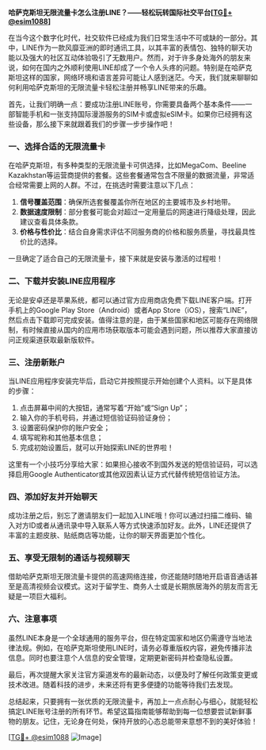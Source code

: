 **哈萨克斯坦无限流量卡怎么注册LINE？——轻松玩转国际社交平台[[TG💪+ @esim1088](https://t.me/s/esim1088)]**

在当今这个数字化时代，社交软件已经成为我们日常生活中不可或缺的一部分。其中，LINE作为一款风靡亚洲的即时通讯工具，以其丰富的表情包、独特的聊天功能以及强大的社区互动体验吸引了无数用户。然而，对于许多身处海外的朋友来说，如何在国内之外顺利使用LINE却成了一个令人头疼的问题。特别是在哈萨克斯坦这样的国家，网络环境和语言差异可能让人感到迷茫。今天，我们就来聊聊如何利用哈萨克斯坦的无限流量卡轻松注册并畅享LINE带来的乐趣。

首先，让我们明确一点：要成功注册LINE账号，你需要具备两个基本条件——一部智能手机和一张支持国际漫游服务的SIM卡或虚拟eSIM卡。如果你已经拥有这些设备，那么接下来就跟着我们的步骤一步步操作吧！

### 一、选择合适的无限流量卡

在哈萨克斯坦，有多种类型的无限流量卡可供选择，比如MegaCom、Beeline Kazakhstan等运营商提供的套餐。这些套餐通常包含不限量的数据流量，非常适合经常需要上网的人群。不过，在挑选时需要注意以下几点：

1. **信号覆盖范围**：确保所选套餐覆盖你所在地区的主要城市及乡村地带。
2. **数据速度限制**：部分套餐可能会对超过一定用量后的网速进行降级处理，因此建议查看具体条款。
3. **价格与性价比**：结合自身需求评估不同服务商的价格和服务质量，寻找最具性价比的选择。

一旦确定了适合自己的无限流量卡，接下来就是安装与激活的过程啦！

### 二、下载并安装LINE应用程序

无论是安卓还是苹果系统，都可以通过官方应用商店免费下载LINE客户端。打开手机上的Google Play Store（Android）或者App Store（iOS），搜索“LINE”，然后点击下载即可完成安装。值得注意的是，由于某些国家和地区可能存在网络限制，有时候直接从国内的应用市场获取版本可能会遇到问题，所以推荐大家直接访问正规渠道获取最新版软件。

### 三、注册新账户

当LINE应用程序安装完毕后，启动它并按照提示开始创建个人资料。以下是具体的步骤：

1. 点击屏幕中间的大按钮，通常写着“开始”或“Sign Up”；
2. 输入你的手机号码，并通过短信验证码验证身份；
3. 设置密码保护你的账户安全；
4. 填写昵称和其他基本信息；
5. 完成初始设置后，就可以开始探索LINE的世界啦！

这里有一个小技巧分享给大家：如果担心接收不到国外发送的短信验证码，可以选择启用Google Authenticator或其他双因素认证方式代替传统短信验证方法。

### 四、添加好友并开始聊天

成功注册之后，别忘了邀请朋友们一起加入LINE哦！你可以通过扫描二维码、输入对方ID或者从通讯录中导入联系人等方式快速添加好友。此外，LINE还提供了丰富的主题皮肤、贴纸商店等功能，让你的聊天界面更加个性化。

### 五、享受无限制的通话与视频聊天

借助哈萨克斯坦无限流量卡提供的高速网络连接，你还能随时随地开启语音通话甚至是高清视频会议模式。这对于留学生、商务人士或是长期旅居海外的朋友而言无疑是一项巨大福利。

### 六、注意事项

虽然LINE本身是一个全球通用的服务平台，但在特定国家和地区仍需遵守当地法律法规。例如，在哈萨克斯坦使用LINE时，请务必尊重版权内容，避免传播非法信息。同时也要注意个人信息的安全管理，定期更新密码并检查隐私设置。

最后，再次提醒大家关注官方渠道发布的最新动态，以便及时了解任何政策变更或技术改进。随着科技的进步，未来还将有更多便捷的功能等待我们去发现。

总结起来，只要拥有一张优质的无限流量卡，再加上一点点耐心与细心，就能轻松搞定LINE账号注册的所有环节。希望这篇指南能够帮助到每一位想要尝试新鲜事物的朋友。记住，无论身在何处，保持开放的心态总能带来意想不到的美好体验！

[[TG💪+ @esim1088](https://t.me/s/esim1088) ![Image](https://i.postimg.cc/4NQfJmqS/Snipaste-2025-05-13-00-14-12.png)]